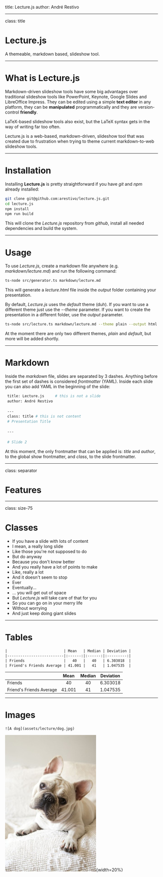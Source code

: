 title: Lecture.js
author: André Restivo

---
class: title

# Lecture.js

A themeable, markdown based, slideshow tool.

---

# What is Lecture.js

Markdown-driven slideshow tools have some big advantages over traditional slideshow tools like PowerPoint, Keynote, Google Slides and LibreOffice Impress. They can be edited using a simple **text editor** in any platform, they can be **manipulated** programmatically and they are version-control **friendly**. 

LaTeX-based slideshow tools also exist, but the LaTeX syntax gets in the way of writing far too often.

Lecture.js is a web-based, markdown-driven, slideshow tool that was created due to frustration when trying to theme current markdown-to-web slideshow tools.

---

# Installation

Installing **Lecture.js** is pretty straightforward if you have *git* and *npm* already installed:

```bash
git clone git@github.com:arestivo/lecture.js.git
cd lecture.js
npm install
npm run build
```

This will clone the *Lecture.js* repository from *github*, install all needed dependencies and build the system.

---

# Usage

To use *Lecture.js*, create a markdown file anywhere (e.g. *markdown/lecture.md*) and run the following command:

```bash
ts-node src/generator.ts markdown/lecture.md
```

This will generate a *lecture.html* file inside the *output* folder containing your presentation.

By default, *Lecture.js* uses the *default* theme (duh). If you want to use a different theme just use the *--theme* parameter. If you want to create the presentation in a different folder, use the *output* parameter. 

```bash
ts-node src/lecture.ts markdown/lecture.md --theme plain --output html
```

At the moment there are only two different themes, *plain* and *default*, but more will be added shortly.

---

# Markdown

Inside the *markdown* file, slides are separated by 3 dashes. Anything before the first set of dashes is considered *frontmatter* (YAML). Inside each slide you can also add YAML in the beginning of the slide:

```bash
 title: Lecture.js     # this is not a slide
 author: André Restivo

 ---
 class: title # this is not content
 # Presentation Title

 ---

 # Slide 2
```

At this moment, the only frontmatter that can be applied is: *title* and *author*, to the global show frontmatter, and *class*, to the slide frontmatter.

---
class: separator

# Features

---
class: size-75

# Classes

  * If you have a slide with lots of content
  * I mean, a really long slide
  * Like those you're not supposed to do
  * But do anyway
  * Because you don't know better
  * And you really have a lot of points to make
  * Like, really a lot
  * And it doesn't seem to stop
  * Ever
  * Eventually...
  * ... you will get out of space
  * But *Lecture.js* will take care of that for you
  * So you can go on in your merry life
  * Without worrying
  * And just keep doing giant slides

---

# Tables

```
|                          | Mean   | Median | Deviation |
|--------------------------|:------:|:------:|:---------:|
| Friends                  |   40   |   40   | 6.303018  |
| Friend's Friends Average | 41.001 |   41   | 1.047535  |
```


|                          | Mean   | Median | Deviation |
|--------------------------|:------:|:------:|:---------:|
| Friends                  |   40   |   40   | 6.303018  |
| Friend's Friends Average | 41.001 |   41   | 1.047535  |

---

# Images

```
![A dog](assets/lecture/dog.jpg)
```

![A dog](assets/lecture/dog.jpg){width=20%}